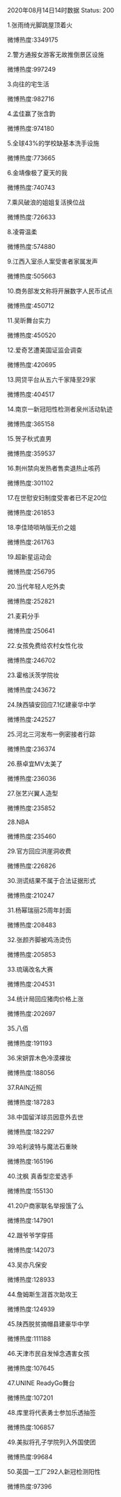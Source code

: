 2020年08月14日14时数据
Status: 200

1.张雨绮光脚跳屋顶着火

微博热度:3349175

2.警方通报女游客无故推倒景区设施

微博热度:997249

3.向往的宅生活

微博热度:982716

4.孟佳赢了张含韵

微博热度:974180

5.全球43%的学校缺基本洗手设施

微博热度:773665

6.金靖像极了夏天的我

微博热度:740743

7.乘风破浪的姐姐复活换位战

微博热度:726633

8.凌霄温柔

微博热度:574880

9.江西入室杀人案受害者家属发声

微博热度:505663

10.商务部发文称将开展数字人民币试点

微博热度:450712

11.吴昕舞台实力

微博热度:450520

12.爱奇艺遭美国证监会调查

微博热度:420695

13.网贷平台从五六千家降至29家

微博热度:404517

14.南京一新冠阳性检测者泉州活动轨迹

微博热度:365158

15.贺子秋式直男

微博热度:359537

16.荆州禁向发热者售卖退热止咳药

微博热度:301102

17.在世慰安妇制度受害者已不足20位

微博热度:261853

18.李佳琦唢呐版无价之姐

微博热度:261763

19.超新星运动会

微博热度:256795

20.当代年轻人吃外卖

微博热度:252821

21.麦莉分手

微博热度:250641

22.女孩免费给农村女性化妆

微博热度:246702

23.霍格沃茨学院妆

微博热度:243672

24.陕西镇安回应7.1亿建豪华中学

微博热度:242527

25.河北三河发布一例密接者行踪

微博热度:236374

26.蔡卓宜MV太美了

微博热度:236036

27.张艺兴翼人造型

微博热度:235852

28.NBA

微博热度:235460

29.官方回应洪崖洞收费

微博热度:226826

30.测谎结果不属于合法证据形式

微博热度:210247

31.杨幂瑞丽25周年封面

微博热度:208483

32.张颜齐脚被鸡汤烫伤

微博热度:205853

33.琉璃改名大赛

微博热度:204531

34.统计局回应猪肉价格上涨

微博热度:202697

35.八佰

微博热度:191193

36.宋妍霏木色冷漠裸妆

微博热度:188056

37.RAIN近照

微博热度:187283

38.中国留洋球员因意外去世

微博热度:182297

39.哈利波特与魔法石重映

微博热度:165196

40.沈枫 真香型恋爱选手

微博热度:155130

41.20户商家联名举报饿了么

微博热度:147901

42.跟爷爷学穿搭

微博热度:142073

43.吴亦凡保安

微博热度:128933

44.詹姆斯生涯首次助攻王

微博热度:124939

45.陕西脱贫摘帽县建豪华中学

微博热度:111188

46.天津市民自发悼念遇害女孩

微博热度:107645

47.UNINE ReadyGo舞台

微博热度:107201

48.库里将代表勇士参加乐透抽签

微博热度:106857

49.美拟将孔子学院列入外国使团

微博热度:99684

50.英国一工厂292人新冠检测阳性

微博热度:97396

